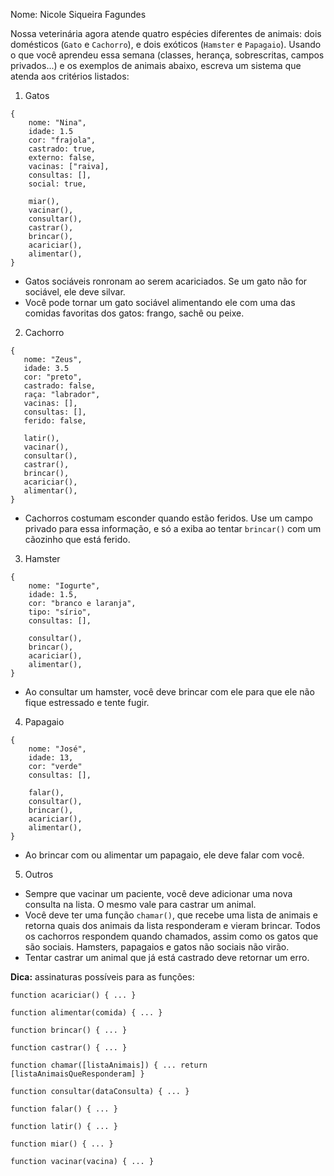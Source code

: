Nome: Nicole Siqueira Fagundes

Nossa veterinária agora atende quatro espécies diferentes de animais: dois domésticos (`Gato` e `Cachorro`), e dois exóticos (`Hamster` e `Papagaio`). Usando o que você aprendeu essa semana (classes, herança, sobrescritas, campos privados...) e os exemplos de animais abaixo, escreva um sistema que atenda aos critérios listados:


1. Gatos
```
{
    nome: "Nina",
    idade: 1.5
    cor: "frajola",
    castrado: true,
    externo: false,
    vacinas: ["raiva],
    consultas: [],
    social: true,

    miar(),
    vacinar(),
    consultar(),
    castrar(),
    brincar(),
    acariciar(),
    alimentar(),
}
```
 - Gatos sociáveis ronronam ao serem acariciados. Se um gato não for sociável, ele deve silvar.
 - Você pode tornar um gato sociável alimentando ele com uma das comidas favoritas dos gatos: frango, sachê ou peixe.


 2. Cachorro
 ```
 {
    nome: "Zeus",
    idade: 3.5
    cor: "preto",
    castrado: false,
    raça: "labrador",
    vacinas: [],
    consultas: [],
    ferido: false,

    latir(),
    vacinar(),
    consultar(),
    castrar(),
    brincar(),
    acariciar(),
    alimentar(),
}
 ```
  - Cachorros costumam esconder quando estão feridos. Use um campo privado para essa informação, e só a exiba ao tentar `brincar()` com um cãozinho que está ferido.


3. Hamster
```
{
    nome: "Iogurte",
    idade: 1.5,
    cor: "branco e laranja",
    tipo: "sírio",
    consultas: [],

    consultar(),
    brincar(),
    acariciar(),
    alimentar(),
}
```
  - Ao consultar um hamster, você deve brincar com ele para que ele não fique estressado e tente fugir.

4. Papagaio
```
{
    nome: "José",
    idade: 13,
    cor: "verde"
    consultas: [],

    falar(),
    consultar(),
    brincar(),
    acariciar(),
    alimentar(),
}
```
 - Ao brincar com ou alimentar um papagaio, ele deve falar com você.


5. Outros
  - Sempre que vacinar um paciente, você deve adicionar uma nova consulta na lista. O mesmo vale para castrar um animal.
  - Você deve ter uma função `chamar()`, que recebe uma lista de animais e retorna quais dos animais da lista responderam e vieram brincar. Todos os cachorros respondem quando chamados, assim como os gatos que são sociais. Hamsters, papagaios e gatos não sociais não virão.
  - Tentar castrar um animal que já está castrado deve retornar um erro.

**Dica:** assinaturas possíveis para as funções:
```
function acariciar() { ... }

function alimentar(comida) { ... }

function brincar() { ... }

function castrar() { ... }

function chamar([listaAnimais]) { ... return [listaAnimaisQueResponderam] }

function consultar(dataConsulta) { ... }

function falar() { ... }

function latir() { ... }

function miar() { ... }

function vacinar(vacina) { ... }
```

